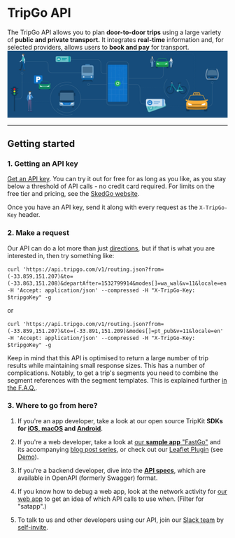 # TripGo API

The TripGo API allows you to plan **door-to-door trips** using a large variety of **public and private transport.** It integrates **real-time** information and, for selected providers, allows users to **book and pay** for transport.
![All-transports](img/tripgo-api-all-trasport@2x-100.jpg)

---

## Getting started

### 1. Getting an API key

[Get an API key](https://tripgo.3scale.net/signup?plan_ids[]=2357355863999). You can try it out for free for as long as you like, as you stay below a threshold of API calls - no credit card required. For limits on the free tier and pricing, see the [SkedGo website](https://skedgo.com/en/tripgo-api/pricing/).

Once you have an API key, send it along with every request as the `X-TripGo-Key` header.

### 2. Make a request

Our API can do a lot more than just [directions](https://developer.tripgo.com/#tag/Routing%2Fpaths%2F~1routing.json%2Fget), but if that is what you are interested in, then try something like:

```
curl 'https://api.tripgo.com/v1/routing.json?from=(-33.859,151.207)&to=(-33.863,151.208)&departAfter=1532799914&modes[]=wa_wal&v=11&locale=en' -H 'Accept: application/json' --compressed -H "X-TripGo-Key: $tripgoKey" -g
```

or 

```
curl 'https://api.tripgo.com/v1/routing.json?from=(-33.859,151.207)&to=(-33.891,151.209)&modes[]=pt_pub&v=11&locale=en' -H 'Accept: application/json' --compressed -H "X-TripGo-Key: $tripgoKey" -g
```

Keep in mind that this API is optimised to return a large number of trip results while maintaining small response sizes. This has a number of complications. Notably, to get a trip's segments you need to combine the segment references with the segment templates. This is explained further [in the F.A.Q.](faq/#trips-groups-frequencies-and-templates).

### 3. Where to go from here?

1. If you're an app developer, take a look at our open source TripKit **SDKs for [iOS, macOS](https://github.com/skedgo/tripkit-ios) and [Android](https://github.com/skedgo/tripkit-android)**.

2. If you're a web developer, take a look at [our **sample app** "FastGo"](https://github.com/skedgo/fastgo-react-native) and its accompanying [blog post series](https://skedgo.com/en/fastgo-tripgo-api-sample-app-using-react-native-part-1/), or check out our [Leaflet Plugin](https://github.com/skedgo/leaflet.tripgo.routing) (see [Demo](https://skedgo.github.io/leaflet.tripgo.routing/)).

3. If you're a backend developer, dive into the [**API specs**](https://developer.tripgo.com/specs), which are available in OpenAPI (formerly Swagger) format. <!-- 4. Continue reading with our [in-depth **guides**](guides). -->

4. If you know how to debug a web app, look at the network activity for [our web app](https://tripgo.com/) to get an idea of which API calls to use when.  (Filter for "satapp".)

5. To talk to us and other developers using our API, join our [Slack team](http://slack.tripgo.com/) by [self-invite](http://slackin.tripgo.com/).
